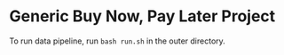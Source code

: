 # Generic Buy Now, Pay Later Project
To run data pipeline, run `bash run.sh` in the outer directory.